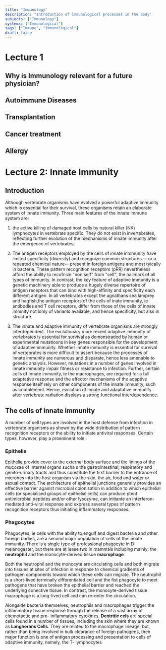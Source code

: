 ```yaml
---
title: "Immunology"
description: "Introduction of immunological processes in the body"
subjects: ["Immunology"]
systems: ["Immunological"]
tags: ["Immune", "Immunological"]
draft: false
---
```


# Lecture 1
## Why is Immunology relevant for a future physician?

## Autoimmune Diseases

## Transplantation

## Cancer treatment

## Allergy


# Lecture 2: Innate Immunity

## Introduction

Although vertebrate organisms have evolved a powerful adaptive immunity which
is essential for their survival, these organisms retain an elaborate system of
innate immunity.
Three main features of the innate immune system are:

1. the active killing of damaged host cells by natural killer (NK) lymphocytes
   in vertebrate specific.
   They do not exist in invertebrates, reflecting further evolution of the
   mechanisms of innate immunity after the emergence of vertebrates.

2. The antigen receptors employed by the cells of innate inmmunity have limited
   specificity (diversity) and recognize common structures -- or a repeated
   chemical nature-- present in foreign antigens and most tyically in bacteria.
   These pattern recognition receptors (pRR) nevertheless afford the ability to
   recofnize "non self" from "self", the hallmark of all types of immunity. In
   contrast, the key feature of adaptive immunity is a genetic machinery able
   to produce a hugely diverse repertoire of antigen receptors that can bind
   with high-affinity and specificity each different antigen. In all
   vertebrates except the agnathans sea lamprey and hagfish,the antigen
   receptors of the cells of inate immunity, ie antibodies and T cell
   receptors, differ from those of the cells of innate immnity not lonly of
   variants available, and hence specificity, but also in structure.
3. The innate and adaptive immunity of vertebrate organisms are strongly
   interdependent. The evolutionary more recent adaptive immunity of
   vertebrates is essential for survival as demonstraded by human or
   experimental mutatioons in key genes responsible for the development of
   adaptive immunity. Whether innate immunity is essential for survival of
   vertebrates is more difficult to assert because the processes of innate
   immunity are numerous and disparate, hence less amenable to genetic
   analysis. However, mutations in a number of genes involved in innate
   immunity impair fitness or resistance to infection. Further, certain cells
   of innate immunity, ie the macrophages, are required for a full adaptative
   response and the effector mechanisms of the adaptive response itself rely on
   other components of the innate immunity, such as complement. Hence,
   evolution of innate and adaptative immunity after vertebrate radiation
   displays a strong functional interdependence.

## The cells of innate immunity

A number of cell types are involved in the host defense from infection in
vertebrate organisms as shown by the wide distribution of pattern recognition
receptors or the ability to initiate antiviral responses. Certain types,
however, play a proeminent role;

### Epithelia

Epithelia provide cover to the external body surface and the linings of the
mucosae of internal organs sucha s the gastrointestinal, respiratory and
genito-urinary tracts and thus constitute the first barrier to the entrance of
microbes into the host organism via the skin, the air, food and water or sexual
contact.
The architecture of epithelial junctions generally provides an effective
barrier against microbial colonisation in addition to which epithelial cells
(or specialised groups of epithelial cells) can produce ptent antimicrobial
peptides and/or other lysozyme, can initiante an interferon-mediated anti-viral
response and express several types of pattern recognition receptors thus
initiating inflammatory responses.

### Phagocytes

Phagocytes, ie cells with the ability to engulf and digest bacteria and other
foreign bodies, are a second major population of cells of the innate immunity.
There is a single type of professional phagocyte in D melanogaster, but there
are at lease two in mammals including mainly: the **neutroṕhil** and the
monocyte-derived tissue **macrophage**.

Both the neutrophil and the monocyte are circulating cells and both migrate
into tissues at sites of infection in response to chemical gradients of
pathogen components toward which these cells can migrate.
The neutrophil is a short-lived terminally differentiated cell and the fist
phagocyte to meet pathogens that have broken the epithelial barrier and reached
the underlying conective tissue.
In contrast, the monocyte-derived tissue macrophage is a long-lived cell and
can re-enter the circulation.

Alongside bacteria themselves, neutrophils and macrophages trigger the
inflammatory tissue response through the release of a vast array of chemotactic
and pro- inflammatory cytokines.
**Dentritic cels** are special cells found in a number of tissues, including
the skin where they are known as **Langherans Cells**. They are related to the
macrophage lineage, but, rather than being involved in bulk clearance of
foreign pathogens, their major function is one of antigen processing and
presentation to cells of adaptive immunity, namely, the T- lymphocytes
